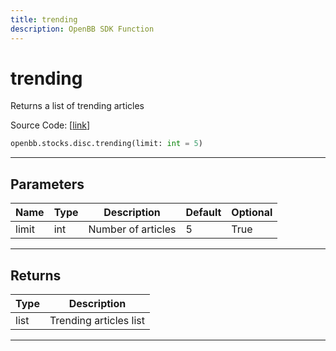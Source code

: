 ```yaml
---
title: trending
description: OpenBB SDK Function
---
```


# trending

Returns a list of trending articles

Source Code: [[link](https://github.com/OpenBB-finance/OpenBBTerminal/tree/main/openbb_terminal/stocks/discovery/seeking_alpha_model.py#L100)]

```python
openbb.stocks.disc.trending(limit: int = 5)
```

---

## Parameters

| Name | Type | Description | Default | Optional |
| ---- | ---- | ----------- | ------- | -------- |
| limit | int | Number of articles | 5 | True |


---

## Returns

| Type | Description |
| ---- | ----------- |
| list | Trending articles list |
---

